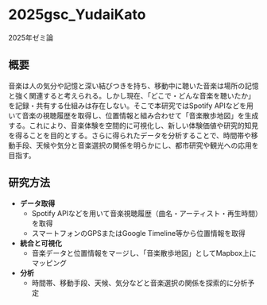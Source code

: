 # 2025gsc_YudaiKato
2025年ゼミ論
## 概要
音楽は人の気分や記憶と深い結びつきを持ち、移動中に聴いた音楽は場所の記憶と強く関連すると考えられる。しかし現在、「どこで・どんな音楽を聴いたか」を記録・共有する仕組みは存在しない。そこで本研究ではSpotify APIなどを用いて音楽の視聴履歴を取得し、位置情報と組み合わせて「音楽散歩地図」を生成する。これにより、音楽体験を空間的に可視化し、新しい体験価値や研究的知見を得ることを目的とする。さらに得られたデータを分析することで、時間帯や移動手段、天候や気分と音楽選択の関係を明らかにし、都市研究や観光への応用を目指す。
## 研究方法
- **データ取得**
  - Spotify APIなどを用いて音楽視聴履歴（曲名・アーティスト・再生時間）を取得
  - スマートフォンのGPSまたはGoogle Timeline等から位置情報を取得
- **統合と可視化**
  - 音楽データと位置情報をマージし、「音楽散歩地図」としてMapbox上にマッピング
- **分析**
  - 時間帯、移動手段、天候、気分などと音楽選択の関係を探索的に分析予定

